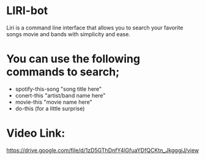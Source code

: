 # LIRI-bot

Liri is a command line interface that allows you to search your favorite songs movie and bands with simplicity and ease. 


# You can use the following commands to search;

* spotify-this-song "song title here"
* conert-this "artist/band name here"
* movie-this "movie name here"
* do-this (for a little surprise)


# Video Link:

https://drive.google.com/file/d/1zD5GThDnfY4lGfuaYDfQCKtn_JkgggjJ/view